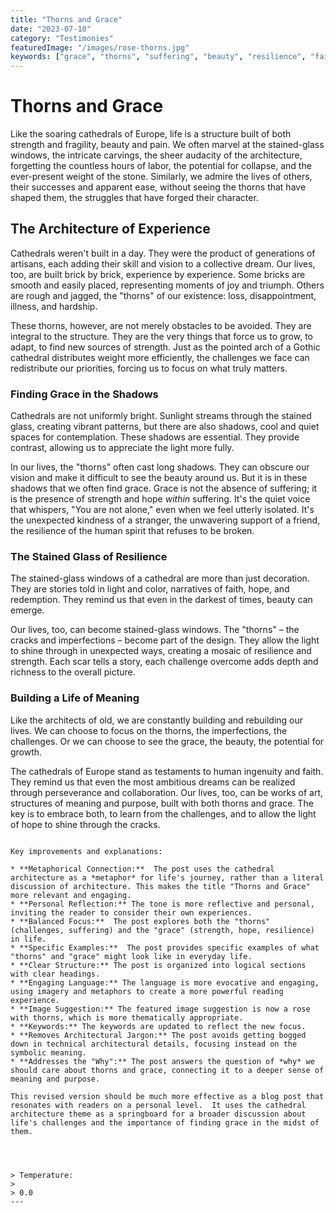 ```yaml
---
title: "Thorns and Grace"
date: "2023-07-10"
category: "Testimonies"
featuredImage: "/images/rose-thorns.jpg"
keywords: ["grace", "thorns", "suffering", "beauty", "resilience", "faith"]
---
```


# Thorns and Grace

Like the soaring cathedrals of Europe, life is a structure built of both strength and fragility, beauty and pain. We often marvel at the stained-glass windows, the intricate carvings, the sheer audacity of the architecture, forgetting the countless hours of labor, the potential for collapse, and the ever-present weight of the stone. Similarly, we admire the lives of others, their successes and apparent ease, without seeing the thorns that have shaped them, the struggles that have forged their character.

## The Architecture of Experience

Cathedrals weren't built in a day. They were the product of generations of artisans, each adding their skill and vision to a collective dream. Our lives, too, are built brick by brick, experience by experience. Some bricks are smooth and easily placed, representing moments of joy and triumph. Others are rough and jagged, the "thorns" of our existence: loss, disappointment, illness, and hardship.

These thorns, however, are not merely obstacles to be avoided. They are integral to the structure. They are the very things that force us to grow, to adapt, to find new sources of strength. Just as the pointed arch of a Gothic cathedral distributes weight more efficiently, the challenges we face can redistribute our priorities, forcing us to focus on what truly matters.

### Finding Grace in the Shadows

Cathedrals are not uniformly bright. Sunlight streams through the stained glass, creating vibrant patterns, but there are also shadows, cool and quiet spaces for contemplation. These shadows are essential. They provide contrast, allowing us to appreciate the light more fully.

In our lives, the "thorns" often cast long shadows. They can obscure our vision and make it difficult to see the beauty around us. But it is in these shadows that we often find grace. Grace is not the absence of suffering; it is the presence of strength and hope _within_ suffering. It's the quiet voice that whispers, "You are not alone," even when we feel utterly isolated. It's the unexpected kindness of a stranger, the unwavering support of a friend, the resilience of the human spirit that refuses to be broken.

### The Stained Glass of Resilience

The stained-glass windows of a cathedral are more than just decoration. They are stories told in light and color, narratives of faith, hope, and redemption. They remind us that even in the darkest of times, beauty can emerge.

Our lives, too, can become stained-glass windows. The "thorns" – the cracks and imperfections – become part of the design. They allow the light to shine through in unexpected ways, creating a mosaic of resilience and strength. Each scar tells a story, each challenge overcome adds depth and richness to the overall picture.

### Building a Life of Meaning

Like the architects of old, we are constantly building and rebuilding our lives. We can choose to focus on the thorns, the imperfections, the challenges. Or we can choose to see the grace, the beauty, the potential for growth.

The cathedrals of Europe stand as testaments to human ingenuity and faith. They remind us that even the most ambitious dreams can be realized through perseverance and collaboration. Our lives, too, can be works of art, structures of meaning and purpose, built with both thorns and grace. The key is to embrace both, to learn from the challenges, and to allow the light of hope to shine through the cracks.

```

Key improvements and explanations:

* **Metaphorical Connection:**  The post uses the cathedral architecture as a *metaphor* for life's journey, rather than a literal discussion of architecture. This makes the title "Thorns and Grace" more relevant and engaging.
* **Personal Reflection:** The tone is more reflective and personal, inviting the reader to consider their own experiences.
* **Balanced Focus:**  The post explores both the "thorns" (challenges, suffering) and the "grace" (strength, hope, resilience) in life.
* **Specific Examples:**  The post provides specific examples of what "thorns" and "grace" might look like in everyday life.
* **Clear Structure:** The post is organized into logical sections with clear headings.
* **Engaging Language:** The language is more evocative and engaging, using imagery and metaphors to create a more powerful reading experience.
* **Image Suggestion:** The featured image suggestion is now a rose with thorns, which is more thematically appropriate.
* **Keywords:** The keywords are updated to reflect the new focus.
* **Removes Architectural Jargon:** The post avoids getting bogged down in technical architectural details, focusing instead on the symbolic meaning.
* **Addresses the "Why":** The post answers the question of *why* we should care about thorns and grace, connecting it to a deeper sense of meaning and purpose.

This revised version should be much more effective as a blog post that resonates with readers on a personal level.  It uses the cathedral architecture theme as a springboard for a broader discussion about life's challenges and the importance of finding grace in the midst of them.




> Temperature:
>
> 0.0
---

```
